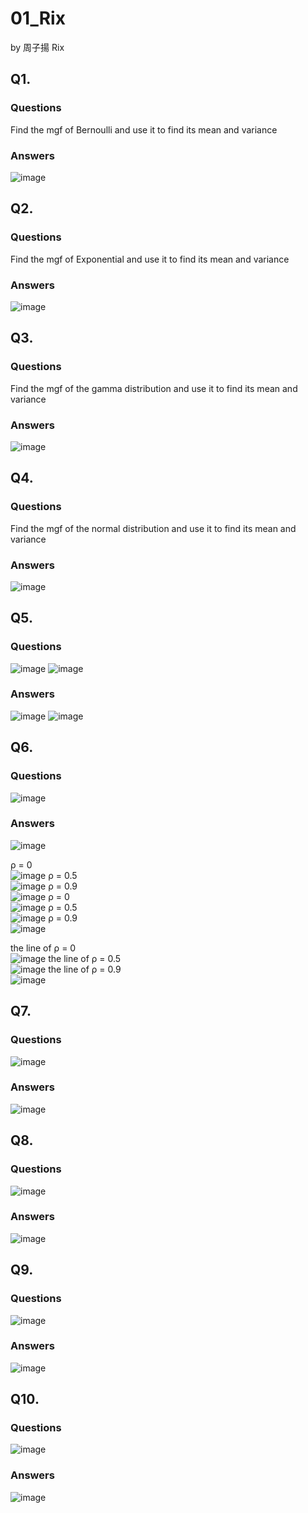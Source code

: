 # 01_Rix

by 周子揚 Rix

## Q1. 

### Questions 

Find the mgf of Bernoulli and use it to find its mean and variance

### Answers

![image](https://github.com/user-attachments/assets/0bce5a1e-965d-4f80-a748-8b437e3da635)


## Q2. 

### Questions 

Find the mgf of Exponential and use it to find its mean and variance

### Answers

![image](https://github.com/user-attachments/assets/5ebc382d-6b72-450b-8d1d-ca460ac77876)


## Q3. 

### Questions 

Find the mgf of the gamma distribution and use it to find its mean and variance

### Answers

![image](https://github.com/user-attachments/assets/c63486ac-23ce-4606-9054-963c5923e784)


## Q4. 

### Questions 

Find the mgf of the normal distribution and use it to find its mean and variance

### Answers

![image](https://github.com/user-attachments/assets/7cc89286-5608-43e1-9bf8-829923c96417)

## Q5. 

### Questions 

![image](https://github.com/user-attachments/assets/0d7342cf-76e7-4daa-8f78-af1a3c3c37be)
![image](https://github.com/user-attachments/assets/effca6c3-4e31-4dde-8b07-4f6abe48aeaf)


### Answers

![image](https://github.com/user-attachments/assets/476f0e91-416a-48dd-b58d-fb091a1a67a5)
![image](https://github.com/user-attachments/assets/05d144dc-d66c-4d96-9a02-6e97c0a5e91f)


## Q6. 

### Questions 

![image](https://github.com/user-attachments/assets/6c0e750c-1633-41e4-a019-b2d9b8a52e39)


### Answers

![image](https://github.com/user-attachments/assets/dc937561-6887-4088-a0f7-0b0dc94ce787)
  
ρ = 0  
![image](https://github.com/user-attachments/assets/a600393b-bf35-409d-9b05-83dd6bc15787)
ρ = 0.5  
![image](https://github.com/user-attachments/assets/5a1d0aa0-cc7b-43d4-bc15-27fda1840b4e)
ρ = 0.9  
![image](https://github.com/user-attachments/assets/a971ec60-4c72-4e42-ae45-d37c48d8a928)
ρ = 0  
![image](https://github.com/user-attachments/assets/b217c733-aeeb-4a50-a67f-804c4b8570c8)
ρ = 0.5  
![image](https://github.com/user-attachments/assets/a9f9366b-9688-4a66-baca-1e5310692ffb)
ρ = 0.9  
![image](https://github.com/user-attachments/assets/773fbcbb-befe-4f89-a871-26934a0a85bb)

the line of ρ = 0  
![image](https://github.com/user-attachments/assets/4ee70aad-4bbf-4d89-b46c-3a567b554b61)
the line of ρ = 0.5  
![image](https://github.com/user-attachments/assets/083626d4-8327-4a44-bb51-05ca72ff972e)
the line of ρ = 0.9  
![image](https://github.com/user-attachments/assets/3af6ac22-14e2-4ea4-89eb-60d1877bf462)


## Q7. 

### Questions 

![image](https://github.com/user-attachments/assets/43fdb573-32d3-46e0-ab1a-881cb55fa8ea)


### Answers

![image](https://github.com/user-attachments/assets/367d5ad1-47f5-4c1f-bc8f-79f640b4ffa2)


## Q8. 

### Questions 

![image](https://github.com/user-attachments/assets/3bc42dd8-835a-462e-bf3c-56c622b07eee)


### Answers

![image](https://github.com/user-attachments/assets/22b6f385-c8c7-4064-ba50-9d8d0ff5b186)


## Q9. 

### Questions 

![image](https://github.com/user-attachments/assets/e2267398-c578-482e-921f-c7945f4c8e4a)


### Answers

![image](https://github.com/user-attachments/assets/d7eb5a02-476b-4915-be80-2ffccdc63adf)


## Q10. 

### Questions 

![image](https://github.com/user-attachments/assets/64fa8109-96c0-46c2-ba7a-b3d0730260fa)


### Answers

![image](https://github.com/user-attachments/assets/9d546420-76f9-411f-9d68-8c8430a5437e)
